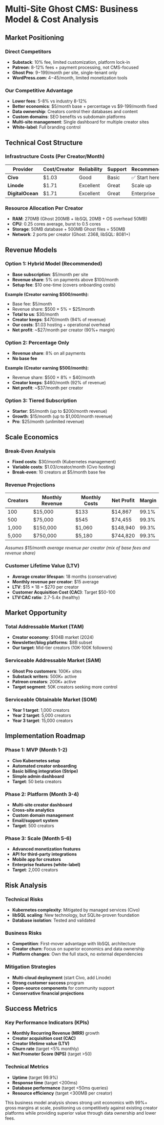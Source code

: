 # Multi-Site Ghost CMS: Business Model & Cost Analysis

## Market Positioning

### Direct Competitors
- **Substack**: 10% fee, limited customization, platform lock-in
- **Patreon**: 8-12% fees + payment processing, not CMS-focused
- **Ghost Pro**: $9-$199/month per site, single-tenant only
- **WordPress.com**: $4-$45/month, limited monetization tools

### Our Competitive Advantage
- **Lower fees**: 5-8% vs industry 8-12%
- **Better economics**: $5/month base + percentage vs $9-199/month fixed
- **Data ownership**: Creators control their databases and content  
- **Custom domains**: SEO benefits vs subdomain platforms
- **Multi-site management**: Single dashboard for multiple creator sites
- **White-label**: Full branding control

## Technical Cost Structure

### Infrastructure Costs (Per Creator/Month)
| Provider       | Cost/Creator | Reliability | Support | Recommended |
|----------------|--------------|-------------|---------|-------------|
| **Civo**       | $1.03        | Good        | Basic   | ✅ Start here |
| **Linode**     | $1.71        | Excellent   | Great   | Scale up    |
| **DigitalOcean** | $1.71      | Excellent   | Great   | Enterprise  |

### Resource Allocation Per Creator
- **RAM**: 270MB (Ghost 200MB + libSQL 20MB + OS overhead 50MB)
- **CPU**: 0.25 cores average, burst to 0.5 cores
- **Storage**: 50MB database + 500MB Ghost files = 550MB
- **Network**: 2 ports per creator (Ghost: 2368, libSQL: 8081+)

## Revenue Models

### Option 1: Hybrid Model (Recommended)
- **Base subscription**: $5/month per site
- **Revenue share**: 5% on payments above $100/month
- **Setup fee**: $10 one-time (covers onboarding costs)

**Example (Creator earning $500/month):**
- Base fee: $5/month
- Revenue share: $500 × 5% = $25/month  
- **Total to us**: $30/month
- **Creator keeps**: $470/month (94% of revenue)
- **Our costs**: $1.03 hosting + operational overhead
- **Net profit**: ~$27/month per creator (90%+ margin)

### Option 2: Percentage Only
- **Revenue share**: 8% on all payments
- **No base fee**

**Example (Creator earning $500/month):**
- Revenue share: $500 × 8% = $40/month
- **Creator keeps**: $460/month (92% of revenue) 
- **Net profit**: ~$37/month per creator

### Option 3: Tiered Subscription
- **Starter**: $5/month (up to $200/month revenue)
- **Growth**: $15/month (up to $1,000/month revenue) 
- **Pro**: $25/month (unlimited revenue)

## Scale Economics

### Break-Even Analysis
- **Fixed costs**: $30/month (Kubernetes management)
- **Variable costs**: $1.03/creator/month (Civo hosting)
- **Break-even**: 10 creators at $5/month base fee

### Revenue Projections

| Creators | Monthly Revenue | Monthly Costs | Net Profit | Margin |
|----------|-----------------|---------------|------------|---------|
| 100      | $15,000        | $133          | $14,867    | 99.1%   |
| 500      | $75,000        | $545          | $74,455    | 99.3%   |
| 1,000    | $150,000       | $1,060        | $148,940   | 99.3%   |
| 5,000    | $750,000       | $5,180        | $744,820   | 99.3%   |

*Assumes $15/month average revenue per creator (mix of base fees and revenue share)*

### Customer Lifetime Value (LTV)
- **Average creator lifespan**: 18 months (conservative)
- **Monthly revenue per creator**: $15 average
- **LTV**: $15 × 18 = $270 per creator
- **Customer Acquisition Cost (CAC)**: Target $50-100
- **LTV:CAC ratio**: 2.7-5.4x (healthy)

## Market Opportunity

### Total Addressable Market (TAM)
- **Creator economy**: $104B market (2024)
- **Newsletter/blog platforms**: $8B subset
- **Our target**: Mid-tier creators (10K-100K followers)

### Serviceable Addressable Market (SAM)
- **Ghost Pro customers**: 100K+ sites
- **Substack writers**: 500K+ active
- **Patreon creators**: 200K+ active
- **Target segment**: 50K creators seeking more control

### Serviceable Obtainable Market (SOM)
- **Year 1 target**: 1,000 creators
- **Year 2 target**: 5,000 creators  
- **Year 3 target**: 15,000 creators

## Implementation Roadmap

### Phase 1: MVP (Month 1-2)
- **Civo Kubernetes setup**
- **Automated creator onboarding**
- **Basic billing integration (Stripe)**
- **Simple admin dashboard**
- **Target**: 50 beta creators

### Phase 2: Platform (Month 3-4) 
- **Multi-site creator dashboard**
- **Cross-site analytics**
- **Custom domain management**
- **Email/support system**
- **Target**: 500 creators

### Phase 3: Scale (Month 5-6)
- **Advanced monetization features**
- **API for third-party integrations**
- **Mobile app for creators**
- **Enterprise features (white-label)**
- **Target**: 2,000 creators

## Risk Analysis

### Technical Risks
- **Kubernetes complexity**: Mitigated by managed services (Civo)
- **libSQL scaling**: New technology, but SQLite-proven foundation
- **Database isolation**: Tested and validated

### Business Risks
- **Competition**: First-mover advantage with libSQL architecture
- **Creator churn**: Focus on superior economics and data ownership
- **Platform changes**: Own the full stack, no external dependencies

### Mitigation Strategies
- **Multi-cloud deployment** (start Civo, add Linode)
- **Strong customer success** program
- **Open-source components** for community support
- **Conservative financial projections**

## Success Metrics

### Key Performance Indicators (KPIs)
- **Monthly Recurring Revenue (MRR)** growth
- **Creator acquisition cost (CAC)**
- **Creator lifetime value (LTV)** 
- **Churn rate** (target <5% monthly)
- **Net Promoter Score (NPS)** (target >50)

### Technical Metrics
- **Uptime** (target 99.9%)
- **Response time** (target <200ms)
- **Database performance** (target <50ms queries)
- **Resource efficiency** (target <300MB per creator)

This business model analysis shows strong unit economics with 99%+ gross margins at scale, positioning us competitively against existing creator platforms while providing superior value through data ownership and lower fees.